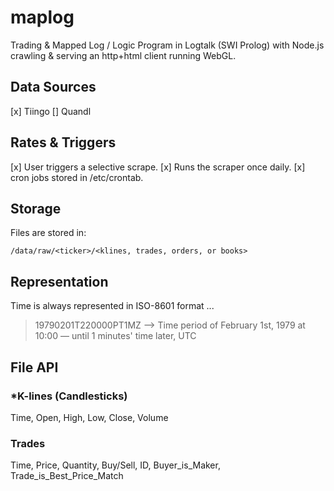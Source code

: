 # maplog
Trading &amp; Mapped Log / Logic Program in Logtalk (SWI Prolog) with Node.js crawling & serving an http+html client running WebGL.

## Data Sources

[x] Tiingo
[] Quandl

## Rates & Triggers

[x] User triggers a selective scrape.
[x] Runs the scraper once daily.
[x] cron jobs stored in /etc/crontab.

## Storage

Files are stored in:

 `/data/raw/<ticker>/<klines, trades, orders, or books>`

## Representation

Time is always represented in ISO-8601 format ...

> 19790201T220000PT1MZ --> Time period of February 1st, 1979 at 10:00 — until 1 minutes' time later, UTC

## File API

### *K-lines (Candlesticks) 
Time, Open, High, Low, Close, Volume

### Trades
Time, Price, Quantity, Buy/Sell, ID, Buyer_is_Maker, Trade_is_Best_Price_Match

